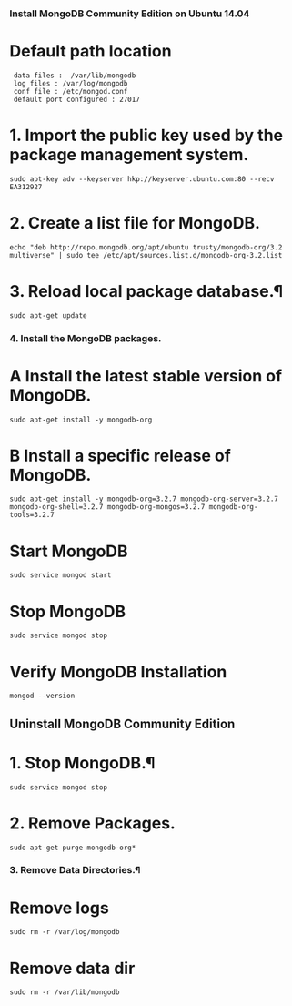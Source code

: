 ### Install MongoDB Community Edition on Ubuntu 14.04
  # Default path location
   ```
    data files :  /var/lib/mongodb
    log files : /var/log/mongodb
    conf file : /etc/mongod.conf
    default port configured : 27017
```
# 1. Import the public key used by the package management system.
```
sudo apt-key adv --keyserver hkp://keyserver.ubuntu.com:80 --recv EA312927
```
# 2. Create a list file for MongoDB. 
```
echo "deb http://repo.mongodb.org/apt/ubuntu trusty/mongodb-org/3.2 multiverse" | sudo tee /etc/apt/sources.list.d/mongodb-org-3.2.list
```
# 3. Reload local package database.¶
```
sudo apt-get update
```
### 4. Install the MongoDB packages.

# A Install the latest stable version of MongoDB.
```
sudo apt-get install -y mongodb-org
```
# B Install a specific release of MongoDB.
```
sudo apt-get install -y mongodb-org=3.2.7 mongodb-org-server=3.2.7 mongodb-org-shell=3.2.7 mongodb-org-mongos=3.2.7 mongodb-org-tools=3.2.7
```
# Start MongoDB
```
sudo service mongod start
```
# Stop MongoDB
```
sudo service mongod stop
```
# Verify MongoDB Installation
```
mongod --version 
```

## Uninstall MongoDB Community Edition
# 1. Stop MongoDB.¶
```
sudo service mongod stop
```
# 2. Remove Packages.
```
sudo apt-get purge mongodb-org*
```
### 3. Remove Data Directories.¶
# Remove logs
```
sudo rm -r /var/log/mongodb
```
# Remove data dir
```
sudo rm -r /var/lib/mongodb
```
